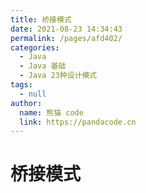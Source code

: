 ```yaml
---
title: 桥接模式
date: 2021-08-23 14:34:43
permalink: /pages/afd402/
categories: 
  - Java
  - Java 基础
  - Java 23种设计模式
tags: 
  - null
author: 
  name: 熊猫 code
  link: https://pandacode.cn
---
```


# 桥接模式